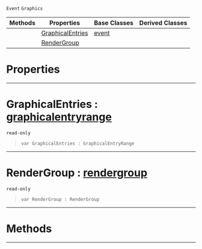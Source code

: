  `Event` `Graphics`



|Methods|Properties|Base Classes|Derived Classes|
|---|---|---|---|
| |[ GraphicalEntries](https://github.com/ArendDanielek/ZeroDocsTest/blob/master/code_reference/class_reference/graphicalsortevent.markdown#graphicalentries-zero-en)|[event](https://github.com/ArendDanielek/ZeroDocsTest/blob/master/code_reference/class_reference/event.markdown)| |
| |[ RenderGroup](https://github.com/ArendDanielek/ZeroDocsTest/blob/master/code_reference/class_reference/graphicalsortevent.markdown#rendergroup-zero-engine)| | |


 #  Properties


---  
 #  GraphicalEntries : [graphicalentryrange](https://github.com/ArendDanielek/ZeroDocsTest/blob/master/code_reference/class_reference/graphicalentryrange.markdown)

 `read-only`

> 
> ``` lang=cpp, name=Zilch
> var GraphicalEntries : GraphicalEntryRange


---  
 #  RenderGroup : [rendergroup](https://github.com/ArendDanielek/ZeroDocsTest/blob/master/code_reference/class_reference/rendergroup.markdown)

 `read-only`

> 
> ``` lang=cpp, name=Zilch
> var RenderGroup : RenderGroup


---  
 #  Methods


---  
 
  
  
  
  
  
  
  

 